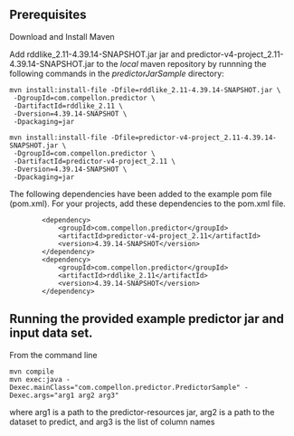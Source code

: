 
## Prerequisites

Download and Install Maven

Add rddlike_2.11-4.39.14-SNAPSHOT.jar jar and predictor-v4-project_2.11-4.39.14-SNAPSHOT.jar 
to the *local* maven repository by runnning the following commands in the *predictorJarSample* directory:

```
mvn install:install-file -Dfile=rddlike_2.11-4.39.14-SNAPSHOT.jar \
 -DgroupId=com.compellon.predictor \
 -DartifactId=rddlike_2.11 \
 -Dversion=4.39.14-SNAPSHOT \
 -Dpackaging=jar
```

```
mvn install:install-file -Dfile=predictor-v4-project_2.11-4.39.14-SNAPSHOT.jar \
 -DgroupId=com.compellon.predictor \
 -DartifactId=predictor-v4-project_2.11 \
 -Dversion=4.39.14-SNAPSHOT \
 -Dpackaging=jar
```


The following dependencies have been added to the example pom file (pom.xml).
For your projects, add these dependencies to the pom.xml file.
```
        <dependency>
            <groupId>com.compellon.predictor</groupId>
            <artifactId>predictor-v4-project_2.11</artifactId>
            <version>4.39.14-SNAPSHOT</version>
        </dependency>
        <dependency>
            <groupId>com.compellon.predictor</groupId>
            <artifactId>rddlike_2.11</artifactId>
            <version>4.39.14-SNAPSHOT</version>
        </dependency>
```

## Running the provided example predictor jar and input data set.

From the command line
```
mvn compile
mvn exec:java -Dexec.mainClass="com.compellon.predictor.PredictorSample" -Dexec.args="arg1 arg2 arg3"

```
where arg1 is a path to the predictor-resources jar, arg2 is a path to the dataset to predict, and arg3 is the list of column names